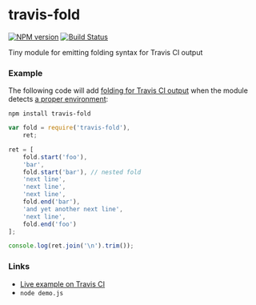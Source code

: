 travis-fold
===========

[![NPM version](https://badge.fury.io/js/travis-fold.png)](http://badge.fury.io/js/travis-fold)
[![Build Status](https://api.travis-ci.org/macbre/travis-fold.png)](http://travis-ci.org/macbre/travis-fold)

Tiny module for emitting folding syntax for Travis CI output

### Example

The following code will add [folding for Travis CI output](http://about.travis-ci.org/blog/2013-05-22-improving-build-visibility-log-folds/) when the module detects [a proper environment](http://about.travis-ci.org/docs/user/ci-environment/#Environment-variables):

```
npm install travis-fold
```

```js
var fold = require('travis-fold'),
	ret;

ret = [
	fold.start('foo'),
	'bar',
	fold.start('bar'), // nested fold
	'next line',
	'next line',
	'next line',
	fold.end('bar'),
	'and yet another next line',
	'next line',
	fold.end('foo')
];

console.log(ret.join('\n').trim());
```

### Links

* [Live example on Travis CI](https://travis-ci.org/macbre/travis-fold)
* ``node demo.js``

